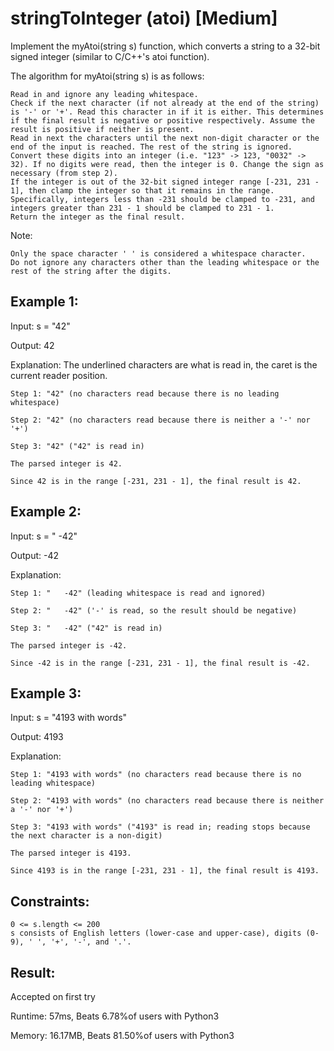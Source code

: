 # stringToInteger (atoi) [Medium]

Implement the myAtoi(string s) function, which converts a string to a 32-bit signed integer (similar to C/C++'s atoi function).

The algorithm for myAtoi(string s) is as follows:

    Read in and ignore any leading whitespace.
    Check if the next character (if not already at the end of the string) is '-' or '+'. Read this character in if it is either. This determines if the final result is negative or positive respectively. Assume the result is positive if neither is present.
    Read in next the characters until the next non-digit character or the end of the input is reached. The rest of the string is ignored.
    Convert these digits into an integer (i.e. "123" -> 123, "0032" -> 32). If no digits were read, then the integer is 0. Change the sign as necessary (from step 2).
    If the integer is out of the 32-bit signed integer range [-231, 231 - 1], then clamp the integer so that it remains in the range. Specifically, integers less than -231 should be clamped to -231, and integers greater than 231 - 1 should be clamped to 231 - 1.
    Return the integer as the final result.

Note:

    Only the space character ' ' is considered a whitespace character.
    Do not ignore any characters other than the leading whitespace or the rest of the string after the digits.

 
## Example 1:

Input: s = "42"

Output: 42

Explanation: The underlined characters are what is read in, the caret is the current reader position.

    Step 1: "42" (no characters read because there is no leading whitespace)

    Step 2: "42" (no characters read because there is neither a '-' nor '+')
 
    Step 3: "42" ("42" is read in)

    The parsed integer is 42.

    Since 42 is in the range [-231, 231 - 1], the final result is 42.

## Example 2:

Input: s = "   -42"

Output: -42

Explanation:

    Step 1: "   -42" (leading whitespace is read and ignored)

    Step 2: "   -42" ('-' is read, so the result should be negative)

    Step 3: "   -42" ("42" is read in)

    The parsed integer is -42.

    Since -42 is in the range [-231, 231 - 1], the final result is -42.

## Example 3:

Input: s = "4193 with words"

Output: 4193

Explanation:

    Step 1: "4193 with words" (no characters read because there is no leading whitespace)

    Step 2: "4193 with words" (no characters read because there is neither a '-' nor '+')

    Step 3: "4193 with words" ("4193" is read in; reading stops because the next character is a non-digit)

    The parsed integer is 4193.

    Since 4193 is in the range [-231, 231 - 1], the final result is 4193.

 

## Constraints:

    0 <= s.length <= 200
    s consists of English letters (lower-case and upper-case), digits (0-9), ' ', '+', '-', and '.'.

## Result:

Accepted on first try

Runtime: 57ms, Beats 6.78%of users with Python3

Memory: 16.17MB, Beats 81.50%of users with Python3